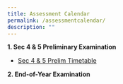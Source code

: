```yaml
---
title: Assessment Calendar
permalink: /assessmentcalendar/
description: ""
---
```

**1\. Sec 4 & 5 Preliminary Examination**
* [Sec 4 & 5 Prelim Timetable](https://drive.google.com/drive/folders/1aN_Dp49stvFaECHM0iWcFHrKVWE06x3r?usp=sharing)

**2\. End-of-Year Examination**